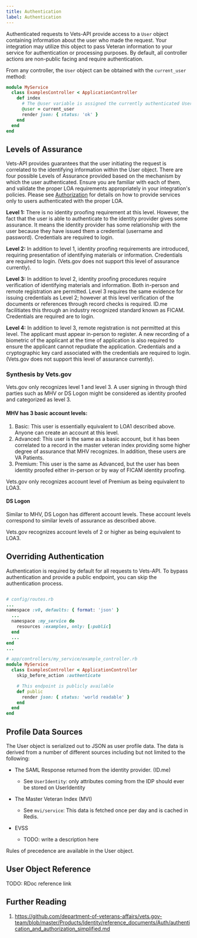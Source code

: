 ```yaml
---
title: Authentication
label: Authentication
---
```


Authenticated requests to Vets-API provide access to a `User` object containing information about the user who made the request. Your integration may utilize this object to pass Veteran information to your service for authentication or processing purposes. By default, all controller actions are non-public facing and require authentication.


From any controller, the
`User` object can be obtained with the `current_user` method:

```ruby
module MyService
  class ExamplesController < ApplicationController
    def index
      # The @user variable is assigned the currently authenticated User object
      @user = current_user
      render json: { status: 'ok' }
    end
  end
end
```

## Levels of Assurance

Vets-API provides guarantees that the user initiating the request is correlated to the identifying information within the User object. There are four possible Levels of Assurance provided based on the mechanism by which the user authenticated. Ensure you are familiar with each of them, and validate the proper LOA requirements appropriately in your integration's policies. Please see [Authorization](./Authorization.md) for details on how to provide services only to users authenticated with the proper LOA.

**Level 1:** There is no identity proofing requirement at this level. However, the fact that the user is able to authenticate to the identity provider gives some assurance. It means the identity provider has some relationship with the user because they have issued them a credential (username and password). Credentials are required to login.

**Level 2:** In addition to level 1, identity proofing requirements are introduced, requiring presentation of identifying materials or information. Credentials are required to login. (Vets.gov does not support this level of assurance currently).

**Level 3:** In addition to level 2, identity proofing procedures require verification of identifying materials and information. Both in-person and remote registration are permitted. Level 3 requires the same evidence for issuing credentials as Level 2; however at this level verification of the documents or references through record checks is required. ID.me facilitiates this through an industry recognized standard known as FICAM. Credentials are required are to login.

**Level 4:** In addition to level 3, remote registration is not permitted at this level. The applicant must appear in-person to register. A new recording of a biometric of the applicant at the time of application is also required to ensure the applicant cannot repudiate the application. Credentials and a cryptographic key card associated with the credentials are required to login. (Vets.gov does not support this level of assurance currently).

### Synthesis by Vets.gov

Vets.gov only recognizes level 1 and level 3. A user signing in through third parties such as MHV or DS Logon might be considered as identity proofed and categorized as level 3.

#### MHV has 3 basic account levels:

1. Basic: This user is essentially equivalent to LOA1 described above. Anyone can create an account at this level.
2. Advanced: This user is the same as a basic account, but it has been correlated to a record in the master veteran index providing some higher degree of assurance that MHV recognizes. In addition, these users are VA Patients.
3. Premium: This user is the same as Advanced, but the user has been identity proofed either in-person or by way of FICAM identity proofing.

Vets.gov only recognizes account level of Premium as being equivalent to LOA3.

#### DS Logon

Similar to MHV, DS Logon has different account levels. These account levels correspond to similar levels of assurance as described above.

Vets.gov recognizes account levels of 2 or higher as being equivalent to LOA3.


## Overriding Authentication

Authentication is required by default for all requests to Vets-API. To bypass authentication and provide a public endpoint, you can skip the authentication process.

```ruby

# config/routes.rb
...
namespace :v0, defaults: { format: 'json' }
  ...
  namespace :my_service do
    resources :examples, only: [:public]
  end
  ...
end
...

# app/controllers/my_service/example_controller.rb
module MyService
  class ExamplesController < ApplicationController
    skip_before_action :authenticate

    # This endpoint is publicly available
    def public
      render json: { status: 'world readable' }
    end
  end
end
```

## Profile Data Sources

The User object is serialized out to JSON as user profile data. The data is derived from a number of different sources including but not limited to the following:

- The SAML Response returned from the identity provider. (ID.me)
  - See `UserIdentity`: only attributes coming from the IDP should ever be stored on UserIdentity

- The Master Veteran Index (MVI)
  - See `mvi/service`: This data is fetched once per day and is cached in Redis.

- EVSS
  - TODO: write a description here

Rules of precedence are available in the User object.

## User Object Reference

TODO: RDoc reference link

## Further Reading

1. https://github.com/department-of-veterans-affairs/vets.gov-team/blob/master/Products/Identity/reference_documents/Auth/authentication_and_authorization_simplified.md
